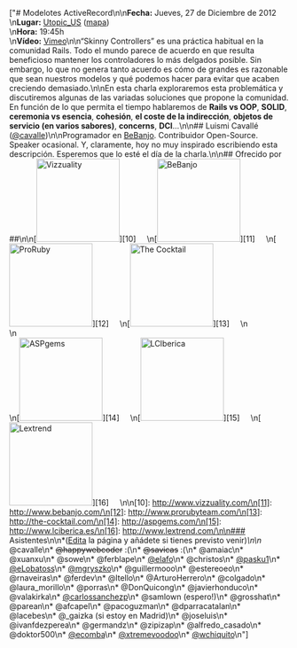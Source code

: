 ["# Modelotes ActiveRecord\n\n**Fecha:** Jueves, 27 de Diciembre de 2012<br/>\n**Lugar:** [Utopic_US](http://www.utopicus.es/) ([mapa](http://maps.google.es/maps?f=q&source=embed&hl=es&geocode=&q=Calle+de+la+Concepci%C3%B3n+Jer%C3%B3nima,+22,+28012+Madrid&sll=40.396764,-3.713379&sspn=10.504732,23.269043&ie=UTF8&hq=&hnear=Calle+de+la+Concepci%C3%B3n+Jer%C3%B3nima,+22,+28012+Madrid,+Comunidad+de+Madrid&ll=40.413867,-3.706683&spn=0.036727,0.076818&z=14))<br/>\n**Hora:** 19:45h<br/>\n**Vídeo:** [Vimeo](http://vimeo.com/57356569)\n\n“Skinny Controllers” es una práctica habitual en la comunidad Rails. Todo el mundo parece de acuerdo en que resulta beneficioso mantener los controladores lo más delgados posible. Sin embargo, lo que no genera tanto acuerdo es cómo de grandes es razonable que sean nuestros modelos y qué podemos hacer para evitar que acaben creciendo demasiado.\n\nEn esta charla exploraremos esta problemática y discutiremos algunas de las variadas soluciones que propone la comunidad. En función de lo que permita el tiempo hablaremos de **Rails vs OOP**, **SOLID**, **ceremonia vs esencia**, **cohesión**, **el coste de la indirección**, **objetos de servicio (en varios sabores)**, **concerns**,  **DCI**…\n\n## Luismi Cavallé ([@cavalle](http://twitter.com/cavalle))\n\nProgramador en [BeBanjo](http://bebanjo.com/). Contribuidor Open-Source. Speaker ocasional. Y, claramente, hoy no muy inspirado escribiendo esta descripción. Esperemos que lo esté el día de la charla.\n\n## Ofrecido por ##\n\n[<img width='150px' src='http://dl.dropbox.com/u/645329/logos/vizzuality.png' alt='Vizzuality'/>][10]     \n[<img width='150px' src='http://dl.dropbox.com/u/645329/logos/bebanjo.png' alt='BeBanjo'/>][11]     \n[<img width='150px' src='http://dl.dropbox.com/u/645329/logos/proruby.png' alt='ProRuby'/>][12]     \n[<img width='150px' src='http://dl.dropbox.com/u/645329/logos/tck.png' alt='The Cocktail'/>][13]     \n<br/>\n<br/>\n[<img width='150px' src='http://dl.dropbox.com/u/645329/logos/aspgems.png' alt='ASPgems'/>][14]     \n[<img width='150px' src='http://dl.dropbox.com/u/645329/logos/lci.png' alt='LCIberica'/>][15]     \n[<img width='150px' src='http://dl.dropbox.com/u/645329/logos/lextrend.png' alt='Lextrend'/>][16]     \n\n[10]: http://www.vizzuality.com/\n[11]: http://www.bebanjo.com/\n[12]: http://www.prorubyteam.com/\n[13]: http://the-cocktail.com/\n[14]: http://aspgems.com/\n[15]: http://www.lciberica.es/\n[16]: http://www.lextrend.com/\n\n### Asistentes\n\n*([Edita](?m=edit) la página y añádete si tienes previsto venir)*\n\n* @cavalle\n* <strike>@happywebcoder</strike> :(\n* <strike>@savicas</strike> :(\n* @amaiac\n* @xuanxu\n* @sowe\n* @ferblape\n* [@elafo](https://twitter.com/eLafo)\n* @christos\n* [@pasku1](https://twitter.com/pasku1)\n* [@eLobatoss](https://twitter.com/elobatoss)\n* [@mgryszko](https://twitter.com/mgryszko)\n* @guillermooo\n* @estereoeo\n* @rnaveiras\n* @ferdev\n* @ltello\n* @ArturoHerrero\n* @colgado\n* @laura_morillo\n* @porras\n* @DonQuicong\n* @javierhonduco\n* @valakirka\n* [@carlossanchezp](https://twitter.com/carlossanchezp)\n* @samlown (espero!)\n* @grosshat\n* @parean\n* @afcapel\n* @pacoguzman\n* @dparracatalan\n* @lacebes\n* @_gaizka (si estoy en Madrid)\n* @joseluis\n* @ivanfdezperea\n* @germandz\n* @zipizap\n* @alfredo_casado\n* @doktor500\n* [@ecomba](https://twitter.com/ecomba)\n* [@xtremevoodoo](https://twitter.com/xtremevoodoo)\n* [@wchiquito](https://twitter.com/wchiquito)\n"]